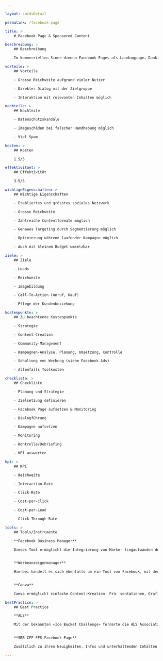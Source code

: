 ```yaml
---

layout: cardsDetail

permalink: /facebook-page

title: >
    # Facebook Page & Sponsored Content

beschreibung: >
    ## Beschreibung  

    Im kommerziellen Sinne dienen Facebook Pages als Landingpage. Dank «Page-Tabs» sowie einem Call-to-Action-Button kann auf Buchungstools, Telefonnummern, Messenger oder Websites verlinkt werden. Auf der Facebook Page werden Posts in vielen möglichen Formaten mit der Community geteilt. Zusätzlich kann mit Hilfe von «Sponsored Content» Reichweite für Posts eingekauft werden.

vorteile: >
    ## Vorteile  

    - Grosse Reichweite aufgrund vieler Nutzer

    - Direkter Dialog mit der Zielgruppe

    - Interaktion mit relevanten Inhalten möglich

nachteile: >
    ## Nachteile  

    - Datenschutzskandale

    - Imageschäden bei falscher Handhabung möglich

    - Viel Spam

kosten: >
    ## Kosten  

    1.5/5

effektivitaet: >
    ## Effektivität  

    3.5/5

wichtigeEigenschaften: >
    ## Wichtige Eigenschaften  

    - Etabliertes und grösstes soziales Netzwerk

    - Grosse Reichweite

    - Zahlreiche Contentformate möglich

    - Genaues Targeting durch Segmentierung möglich

    - Optimierung während laufender Kampagne möglich

    - Auch mit kleinem Budget umsetzbar

ziele: >
    ## Ziele  

    - Leads

    - Reichweite

    - Imagebildung

    - Call-To-Action (Anruf, Kauf)

    - Pflege der Kundenbeziehung

kostenpunkte: >
    ## Zu beachtende Kostenpunkte  

    - Strategie

    - Content Creation

    - Community-Management

    - Kampagnen-Analyse, Planung, Umsetzung, Kontrolle

    - Schaltung von Werbung (siehe Facebook Ads)

    - Allenfalls Toolkosten

checkliste: >
    ## Checkliste  

    - Planung und Strategie

    - Zielsetzung definieren

    - Facebook Page aufsetzen & Monitoring

    - Dialogführung

    - Kampagne aufsetzen

    - Monitoring

    - Kontrolle/Debriefing

    - KPI auswerten

kpi: >
    ## KPI  

    - Reichweite

    - Interaction-Rate

    - Click-Rate

    - Cost-per-Click

    - Cost-per-Lead

    - Click-Through-Rate

tools: >
    ## Tools/Instrumente  

    **Facebook Business Manager**  

    Dieses Tool ermöglicht die Integrierung von Marke- tingaufwänden des eigenen Unternehmens und kann mit externen Tools verknüpft werden. Zudem ermöglicht es das Management von Facebook Pages, ohne in den privaten Account einzugreifen.  
      

    **Werbeanzeigenmanager**  

    Hierbei handelt es sich ebenfalls um ein Tool von Facebook, mit dem Werbung erstellt und geschal- tet werden kann, Segmentierung vorgenommen wird und die Performance des bezahlten Contents getrackt werden kann. Ausserdem befinden sich in diesem Tool alle Zahlungsabwicklungen und Rechnungen.  
      

    **Canva**  

    Canva ermöglicht einfache Content-Kreation. Prä- sentationen, Grafiken oder Bilder können entweder mit vorhandenen Vorlagen erstellt oder nach Belieben verändert werden.

bestPractice: >
    ## Best Practice 

    **ALS**  

    Mit der bekannten «Ice Bucket Challenge» forderte die ALS Association Followerinnen und Follower dazu auf, sich einen Eimer mit eiskaltem Wasser über den Kopf zu schütten und an die Stiftung zu spenden. Neben der erzielten Awareness für die Krankheit sowie dem viralen Effekt erzielte ALS 115 Mio. Dollar Spendengelder.  
      

    **SBB CFF FFS Facebook Page**  

    Zusätzlich zu ihren Neuigkeiten, Infos und unterhaltenden Inhalten sucht die SBB mit über 171 000 Page Followerinnen und Followern aktiv den Dialog. Die Kundinnen und Kunden haben die Möglichkeit, auf einer Pinnwand Fragen zu stellen oder Kritik abzugeben und erhalten in den meisten Fällen ein direktes Feedback.

---
```

